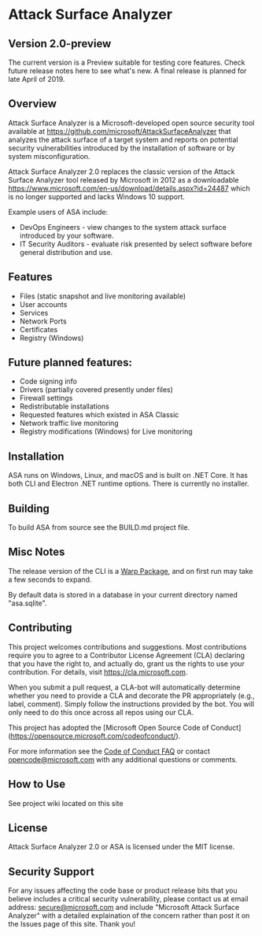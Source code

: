 ﻿# Attack Surface Analyzer 

## Version 2.0-preview

The current version is a Preview suitable for testing core features.  Check future release notes here to see what's new.  A final release is planned for late April of 2019.

## Overview

Attack Surface Analyzer is a Microsoft-developed open source security tool 
available at https://github.com/microsoft/AttackSurfaceAnalyzer that analyzes the attack 
surface of a target system and reports on potential security vulnerabilities introduced by 
the installation of software or by system misconfiguration. 

Attack Surface Analyzer 2.0 replaces the classic version of the Attack Surface Analyzer tool released by Microsoft in 2012 
as a downloadable https://www.microsoft.com/en-us/download/details.aspx?id=24487 
which is no longer supported and lacks Windows 10 support.  

Example users of ASA include:
* DevOps Engineers - view changes to the system attack surface introduced by your 
software.
* IT Security Auditors - evaluate risk presented by select software before general 
distribution and use.

## Features

- Files (static snapshot and live monitoring available)
- User accounts
- Services
- Network Ports
- Certificates
- Registry (Windows)

## Future planned features:
- Code signing info
- Drivers (partially covered presently under files)
- Firewall settings
- Redistributable installations
- Requested features which existed in ASA Classic
- Network traffic live monitoring
- Registry modifications (Windows) for Live monitoring

## Installation

ASA runs on Windows, Linux, and macOS and is built on .NET Core.  It has both CLI and 
Electron .NET runtime options.  There is currently no installer.

## Building

To build ASA from source see the BUILD.md project file.

## Misc Notes
The release version of the CLI is a [Warp Package](https://github.com/dgiagio/warp), and on first run may take a few seconds to expand.

By default data is stored in a database in your current directory named "asa.sqlite".

## Contributing

This project welcomes contributions and suggestions. Most contributions require you to 
agree to a Contributor License Agreement (CLA) declaring that you have the right to, 
and actually do, grant us the rights to use your contribution. For details, visit 
https://cla.microsoft.com.

When you submit a pull request, a CLA-bot will automatically determine whether you 
need to provide a CLA and decorate the PR appropriately (e.g., label, comment). Simply 
follow the instructions provided by the bot. You will only need to do this once across all 
repos using our CLA.

This project has adopted the [Microsoft Open Source Code of Conduct]
(https://opensource.microsoft.com/codeofconduct/).

For more information see the [Code of Conduct FAQ](https://opensource.microsoft.com/codeofconduct/faq/) or
contact [opencode@microsoft.com](mailto:opencode@microsoft.com) with any additional questions or comments.

## How to Use

See project wiki located on this site

## License

Attack Surface Analyzer 2.0 or ASA is licensed under the MIT license.

## Security Support

For any issues affecting the code base or product release bits that you believe includes a critical security vulnerability, please contact us at email address: secure@microsoft.com and include "Microsoft Attack Surface Analyzer" with a detailed explaination of the concern rather than post it on the Issues page of this site.  Thank you!
